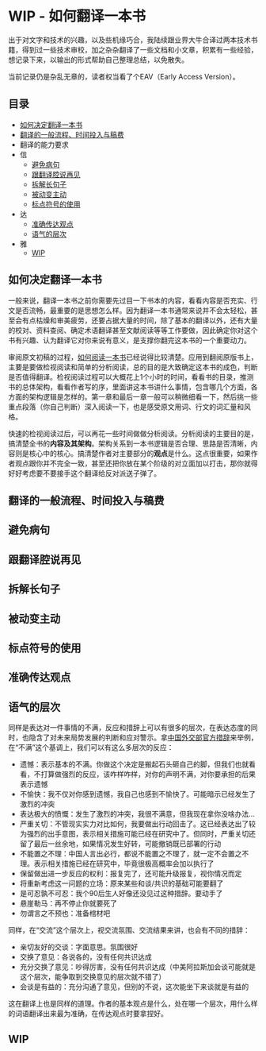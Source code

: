 # WIP - 如何翻译一本书

出于对文字和技术的兴趣，以及些机缘巧合，我陆续跟业界大牛合译过两本技术书籍，得到过一些技术审校，加之杂杂翻译了一些文档和小文章，积累有一些经验，想记录下来，以输出的形式帮助自己整理总结，以免散失。

当前记录仍是杂乱无章的，读者权当看了个EAV（Early Access Version）。

## 目录

* [如何决定翻译一本书](#如何决定翻译一本书)
* [翻译的一般流程、时间投入与稿费](#翻译的一般流程、时间投入与稿费)
* 翻译的能力要求
* 信
  * [避免病句](#避免病句)
  * [跟翻译腔说再见](#跟翻译腔说再见)
  * [拆解长句子](#拆解长句子)
  * [被动变主动](#被动变主动)
  * [标点符号的使用](#标点符号的使用)
* 达
  * [准确传达观点](#准确传达观点)
  * [语气的层次](#语气的层次)
* 雅
  * [WIP](#WIP)

## 如何决定翻译一本书

一般来说，翻译一本书之前你需要先过目一下书本的内容，看看内容是否充实、行文是否流畅，最重要的是思想怎么样。因为翻译一本书通常来说并不会太轻松，甚至会有点枯燥和审美疲劳，还要占据大量的时间，除了基本的翻译以外，还有大量的校对、资料查阅、确定术语翻译甚至文献阅读等等工作要做，因此确定你对这个书有兴趣、认为翻译它对你来说有意义，是支撑你翻完这本书的一个重要动力。

审阅原文初稿的过程，[如何阅读一本书]()已经说得比较清楚。应用到翻阅原版书上，主要是要做检视阅读和简单的分析阅读，总的目的是大致确定这本书的成色，判断是否值得翻译。检视阅读过程可以大概花上1个小时的时间，看看书的目录，推测书的总体架构，看看作者写的序，里面讲这本书讲什么事情，包含哪几个方面，各方面的架构逻辑是怎样的。第一章和最后一章一般可以稍微细看一下，然后挑一些重点段落（你自己判断）深入阅读一下，也是感受原文用词、行文的词汇量和风格。

快速的检视阅读过后，可以再花一些时间做做分析阅读。分析阅读的主要目的是，搞清楚全书的**内容及其架构**。架构关系到一本书逻辑是否合理、思路是否清晰，内容则是核心中的核心。搞清楚作者对主要部分的**观点**是什么。这点很重要，如果作者观点跟你并不完全一致，甚至还把你放在某个阶级的对立面加以打击，那你就得好好考虑要不要接手这个翻译给反对派送子弹了。

## 翻译的一般流程、时间投入与稿费

## 避免病句

## 跟翻译腔说再见

## 拆解长句子

## 被动变主动

## 标点符号的使用

## 准确传达观点

## 语气的层次

同样是表达对一件事情的不满，反应和措辞上可以有很多的层次，在表达态度的同时，也隐含了对未来局势发展的判断和应对警示。拿[中国外交部官方措辞](https://tieba.baidu.com/p/5099137587)来举例，在“不满”这个基调上，我们可以有这么多层次的反应：

* 遗憾：表示基本的不满。你做这个决定是搬起石头砸自己的脚，但我们也就看看，不打算做强烈的反应，该咋样咋样，对你的声明不满，对你要承担的后果表示遗憾
* 不愉快：我不仅对你感到遗憾，我自己也感到不愉快了。可能暗示已经发生了激烈的冲突
* 表达极大的愤慨：发生了激烈的冲突，我很不满意，但我现在拿你没啥办法…
* 严重关切：不管现实实力对比如何，我要做出行动回击了。这已经表达出了较为强烈的出手意图，表示相关措施可能已经在研究中了。但同时，严重关切还留了最后一丝余地，如果情况发生好转，可能撤销既已部署的行动
* 不能置之不理：中国人言出必行，都说不能置之不理了，就一定不会置之不理。表示相关措施已经在研究中，毕竟很极高概率会加以执行了
* 保留做出进一步反应的权利：报复完了，还可能升级报复，视你情况而定
* 将重新考虑这一问题的立场：原来某些和谈/共识的基础可能要翻了
* 是可忍孰不可忍：我个90后生人好像还没见过这种措辞。要动手了
* 悬崖勒马：再不停止你就要死了
* 勿谓言之不预也：准备棺材吧

同样，在“交流”这个层次上，视交流氛围、交流结果来讲，也会有不同的措辞：

* 亲切友好的交谈：字面意思。氛围很好
* 交换了意见：各说各的，没有任何共识达成
* 充分交换了意见：吵得厉害，没有任何共识达成（中美阿拉斯加会谈可能就是这个层次，能争取到交换意见的层次就不错了）
* 会谈是有益的：充分沟通了意见，但别的不说，这次能坐下来谈就是有益的

这在翻译上也是同样的道理。作者的基本观点是什么，处在哪一个层次，用什么样的词语翻译出来最为准确，在传达观点时要拿捏好。

## WIP
